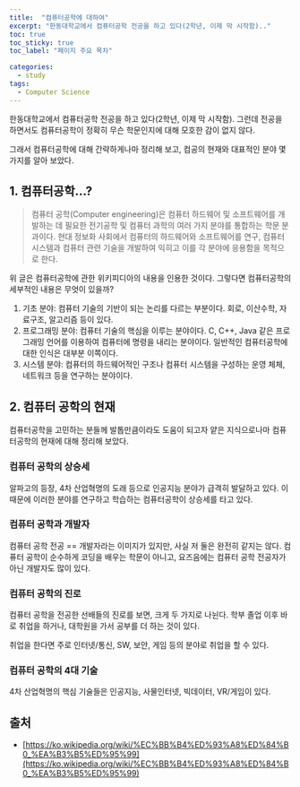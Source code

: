 ```yaml
---
title:  "컴퓨터공학에 대하여"
excerpt: "한동대학교에서 컴퓨터공학 전공을 하고 있다(2학년, 이제 막 시작함).."
toc: true
toc_sticky: true
toc_label: "페이지 주요 목차"

categories:
  - study
tags:
  - Computer Science
---
```


한동대학교에서 컴퓨터공학 전공을 하고 있다(2학년, 이제 막 시작함). 그런데 전공을 하면서도 컴퓨터공학이 정확히 무슨 학문인지에 대해 모호한 감이 없지 않다.

그래서 컴퓨터공학에 대해 간략하게나마 정리해 보고, 컴공의 현재와 대표적인 분야 몇 가지를 알아 보았다.

## 1. 컴퓨터공학...?

> 컴퓨터 공학(Computer engineering)은 컴퓨터 하드웨어 및 소프트웨어를 개발하는 데 필요한 전기공학 및 컴퓨터 과학의 여러 가지 분야를 통합하는 학문 분과이다. 현대 정보화 사회에서 컴퓨터의 하드웨어와 소프트웨어를 연구, 컴퓨터 시스템과 컴퓨터 관련 기술을 개발하여 익히고 이를 각 분야에 응용함을 목적으로 한다.

위 글은 컴퓨터공학에 관한 위키피디아의 내용을 인용한 것이다. 그렇다면 컴퓨터공학의 세부적인 내용은 무엇이 있을까?

1. 기초 분야: 컴퓨터 기술의 기반이 되는 논리를 다르는 부분이다. 회로, 이산수학, 자료구조, 알고리즘 등이 있다.
2. 프로그래밍 분야: 컴퓨터 기술의 핵심을 이루는 분야이다. C, C++, Java 같은 프로그래밍 언어를 이용하여 컴퓨터에 명령을 내리는 분야이다. 일반적인 컴퓨터공학에 대한 인식은 대부분 이쪽이다.
3. 시스템 분야: 컴퓨터의 하드웨어적인 구조나 컴퓨터 시스템을 구성하는 운영 체체, 네트워크 등을 연구하는 분야이다.

## 2. 컴퓨터 공학의 현재
컴퓨터공학을 고민하는 분들께 발톱만큼이라도 도움이 되고자 얕은 지식으로나마 컴퓨터공학의 현재에 대해 정리해 보았다.

### 컴퓨터 공학의 상승세
알파고의 등장, 4차 산업혁명의 도래 등으로 인공지능 분야가 급격히 발달하고 있다. 이 때문에 이러한 분야를 연구하고 학습하는 컴퓨터공학이 상승세를 타고 있다.

### 컴퓨터 공학과 개발자
컴퓨터 공학 전공 == 개발자라는 이미지가 있지만, 사실 저 둘은 완전히 같지는 않다. 컴퓨터 공학이 순수하게 코딩을 배우는 학문이 아니고, 요즈음에는 컴퓨터 공학 전공자가 아닌 개발자도 많이 있다.

### 컴퓨터 공학의 진로
컴퓨터 공학을 전공한 선배들의 진로를 보면, 크게 두 가지로 나뉜다. 학부 졸업 이후 바로 취업을 하거나, 대학원을 가서 공부를 더 하는 것이 있다.

취업을 한다면 주로 인터넷/통신, SW, 보안, 게임 등의 분야로 취업을 할 수 있다.

### 컴퓨터 공학의 4대 기술

4차 산업혁명의 핵심 기술들은 인공지능, 사물인터넷, 빅데이터, VR/게임이 있다.

## 출처
- [https://ko.wikipedia.org/wiki/%EC%BB%B4%ED%93%A8%ED%84%B0_%EA%B3%B5%ED%95%99](https://ko.wikipedia.org/wiki/%EC%BB%B4%ED%93%A8%ED%84%B0_%EA%B3%B5%ED%95%99)